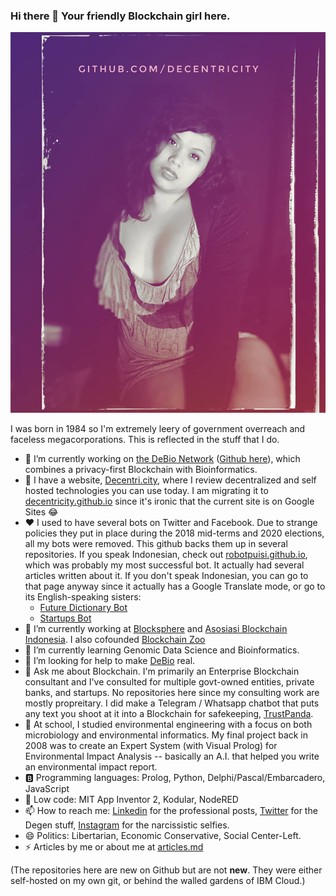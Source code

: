 ### Hi there 👋 Your friendly Blockchain girl here.

![me](IMG_20210124_233405_109-01.png)
 
<!--
**Decentricity/Decentricity** is a ✨ _special_ ✨ repository because its `README.md` (this file) appears on your GitHub profile.
-->
I was born in 1984 so I'm extremely leery of government overreach and faceless megacorporations. This is reflected in the stuff that I do.

- 🔭 I’m currently working on [the DeBio Network](http://degenics.com) ([Github here](http://github.com/debionetwork)), which combines a privacy-first Blockchain with Bioinformatics.
- 🐼 I have a website, [Decentri.city](http://decentri.city), where I review decentralized and self hosted technologies you can use today. I am migrating it to [decentricity.github.io](http://decentricity.github.io) since it's ironic that the current site is on Google Sites 😂
- ❤️ I used to have several bots on Twitter and Facebook. Due to strange policies they put in place during the 2018 mid-terms and 2020 elections, all my bots were removed. This github backs them up in several repositories. If you speak Indonesian, check out [robotpuisi.github.io](http://robotpuisi.github.io), which was probably my most successful bot. It actually had several articles written about it. If you don't speak Indonesian, you can go to that page anyway since it actually has a Google Translate mode, or go to its English-speaking sisters: 
    * [Future Dictionary Bot](http://robotpuisi.github.io/dict/index.html) 
    * [Startups Bot](http://robotpuisi.github.io/startups/index.html)
- 🌱 I’m currently working at [Blocksphere](http://blocksphere.id) and [Asosiasi Blockchain Indonesia](http://asosiasiblockchain.co.id). I also cofounded [Blockchain Zoo](http://blockchainzoo.com)
- 👯 I’m currently learning Genomic Data Science and Bioinformatics.
- 🤔 I’m looking for help to make [DeBio](http://degenics.com) real.
- 💬 Ask me about Blockchain. I'm primarily an Enterprise Blockchain consultant and I've consulted for multiple govt-owned entities, private banks, and startups. No repositories here since my consulting work are mostly propreitary. I did make a Telegram / Whatsapp chatbot that puts any text you shoot at it into a Blockchain for safekeeping, [TrustPanda](http://github.com/Decentricity/TrustPanda).
- 🏫 At school, I studied environmental engineering with a focus on both microbiology and environmental informatics. My final project back in 2008 was to create an Expert System (with Visual Prolog) for Environmental Impact Analysis -- basically an A.I. that helped you write an environmental impact report.
- 🅱️ Programming languages: Prolog, Python, Delphi/Pascal/Embarcadero, JavaScript
- 🌱 Low code: MIT App Inventor 2, Kodular, NodeRED
- 📫 How to reach me: [Linkedin](http://linkedin.com/in/wpandu) for the professional posts, [Twitter](https://twitter.com/decentricity) for the Degen stuff, [Instagram](http://instagram.com/decentricity) for the narcissistic selfies.
- 😄 Politics: Libertarian, Economic Conservative, Social Center-Left.
- ⚡ Articles by me or about me at [articles.md](articles.md)

(The repositories here are new on Github but are not **new**. They were either self-hosted on my own git, or behind the walled gardens of IBM Cloud.)
